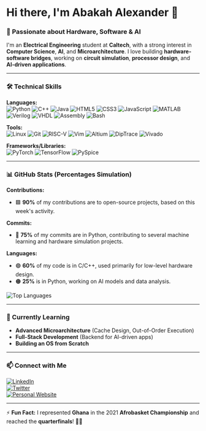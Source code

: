 # Hi there, I'm Abakah Alexander 👋  

### 🚀 Passionate about Hardware, Software & AI  

I'm an **Electrical Engineering** student at **Caltech**, with a strong interest in **Computer Science**, **AI**, and **Microarchitecture**. I love building **hardware-software bridges**, working on **circuit simulation**, **processor design**, and **AI-driven applications**.

---

### 🛠️ **Technical Skills**  

**Languages:**  
![Python](https://img.shields.io/badge/Python-3776AB?style=for-the-badge&logo=python&logoColor=white) ![C++](https://img.shields.io/badge/C%2B%2B-00599C?style=for-the-badge&logo=c%2B%2B&logoColor=white) ![Java](https://img.shields.io/badge/Java-007396?style=for-the-badge&logo=java&logoColor=white) ![HTML5](https://img.shields.io/badge/HTML5-E34F26?style=for-the-badge&logo=html5&logoColor=white) ![CSS3](https://img.shields.io/badge/CSS3-1572B6?style=for-the-badge&logo=css3&logoColor=white) ![JavaScript](https://img.shields.io/badge/JavaScript-F7DF1E?style=for-the-badge&logo=javascript&logoColor=black) ![MATLAB](https://img.shields.io/badge/MATLAB-0076A8?style=for-the-badge&logo=matlab&logoColor=white) ![Verilog](https://img.shields.io/badge/Verilog-8C1515?style=for-the-badge&logoColor=white) ![VHDL](https://img.shields.io/badge/VHDL-008B8B?style=for-the-badge&logoColor=white) ![Assembly](https://img.shields.io/badge/Assembly-FF6600?style=for-the-badge&logo=assembly&logoColor=white) ![Bash](https://img.shields.io/badge/Bash-4EAA25?style=for-the-badge&logo=gnu-bash&logoColor=white)  

**Tools:**  
![Linux](https://img.shields.io/badge/Linux-FCC624?style=for-the-badge&logo=linux&logoColor=black) ![Git](https://img.shields.io/badge/Git-F1502F?style=for-the-badge&logo=git&logoColor=white) ![RISC-V](https://img.shields.io/badge/RISC--V-000000?style=for-the-badge&logo=risc-v) ![Vim](https://img.shields.io/badge/Vim-019733?style=for-the-badge&logo=vim&logoColor=white) ![Altium](https://img.shields.io/badge/Altium-005F73?style=for-the-badge&logo=altium&logoColor=white) ![DipTrace](https://img.shields.io/badge/DipTrace-006F80?style=for-the-badge&logo=DipTrace&logoColor=white) ![Vivado](https://img.shields.io/badge/Vivado-1D1D1B?style=for-the-badge&logo=vivado&logoColor=white)  

**Frameworks/Libraries:**  
![PyTorch](https://img.shields.io/badge/PyTorch-EE4C2C?style=for-the-badge&logo=pytorch&logoColor=white) ![TensorFlow](https://img.shields.io/badge/TensorFlow-FF6F00?style=for-the-badge&logo=TensorFlow&logoColor=white) ![PySpice](https://img.shields.io/badge/PySpice-18A1D3?style=for-the-badge&logo=python&logoColor=white)  

---

### 📊 **GitHub Stats (Percentages Simulation)**

**Contributions:**  
- 🟩 **90%** of my contributions are to open-source projects, based on this week's activity.

**Commits:**  
- 🔵 **75%** of my commits are in Python, contributing to several machine learning and hardware simulation projects.

**Languages:**  
- 🟣 **60%** of my code is in C/C++, used primarily for low-level hardware design.
- 🟠 **25%** is in Python, working on AI models and data analysis.

![Top Languages](https://github-readme-stats.vercel.app/api/top-langs/?username=AbakahAlexander&layout=compact&theme=radical)

---

### 🌱 Currently Learning  
- **Advanced Microarchitecture** (Cache Design, Out-of-Order Execution)  
- **Full-Stack Development** (Backend for AI-driven apps)  
- **Building an OS from Scratch**  

---

### 📫 Connect with Me  
[![LinkedIn](https://img.shields.io/badge/LinkedIn-0077B5?style=for-the-badge&logo=linkedin&logoColor=white)](https://www.linkedin.com/in/your-profile)  
[![Twitter](https://img.shields.io/badge/Twitter-1DA1F2?style=for-the-badge&logo=twitter&logoColor=white)](https://twitter.com/your-handle)  
[![Personal Website](https://img.shields.io/badge/Portfolio-222222?style=for-the-badge&logo=firefox&logoColor=white)](https://yourwebsite.com)  

---

⚡ **Fun Fact:** I represented **Ghana** in the 2021 **Afrobasket Championship** and reached the **quarterfinals**! 🏀🔥  
